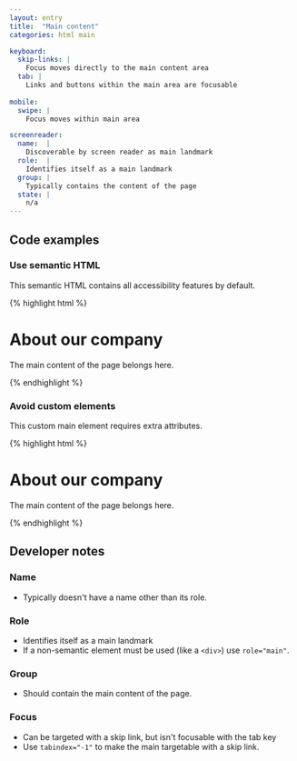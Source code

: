 ```yaml
---
layout: entry
title:  "Main content"
categories: html main

keyboard:
  skip-links: |
    Focus moves directly to the main content area
  tab: |
    Links and buttons within the main area are focusable
      
mobile:
  swipe: |
    Focus moves within main area

screenreader:
  name:  |
    Discoverable by screen reader as main landmark
  role:  |
    Identifies itself as a main landmark
  group: |
    Typically contains the content of the page
  state: |
    n/a
---
```


## Code examples

### Use semantic HTML
This semantic HTML contains all accessibility features by default.

{% highlight html %}
<main tabindex="-1" id="content"> 
  <h1>About our company</h1>
  <p>The main content of the page belongs here.</p>
</main>
{% endhighlight %}

### Avoid custom elements
This custom main element requires extra attributes.

{% highlight html %}
<div role="main" tabindex="-1" id="content"> 
  <h1>About our company</h1>
  <p>The main content of the page belongs here.</p>
</div>
{% endhighlight %}

## Developer notes

### Name
- Typically doesn't have a name other than its role.

### Role

- Identifies itself as a main landmark
- If a non-semantic element must be used (like a `<div>`) use `role="main"`.

### Group

- Should contain the main content of the page.

### Focus

- Can be targeted with a skip link, but isn't focusable with the tab key
- Use `tabindex="-1"` to make the main targetable with a skip link.


